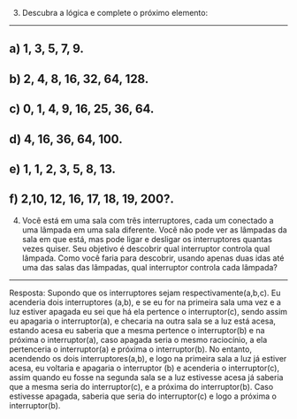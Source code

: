 3) Descubra a lógica e complete o próximo elemento:
--------------------------------
a) 1, 3, 5, 7, 9.
---------------------------------
b) 2, 4, 8, 16, 32, 64, 128.
---------------------------------
c) 0, 1, 4, 9, 16, 25, 36, 64.
--------------------------------
d) 4, 16, 36, 64, 100.
-------------------------------
e) 1, 1, 2, 3, 5, 8, 13.
------------------------------------
f) 2,10, 12, 16, 17, 18, 19, 200?.
----------------------------------------------
4) Você está em uma sala com três interruptores, cada um conectado a uma lâmpada em uma sala diferente. 
Você não pode ver as lâmpadas da sala em que está, mas pode ligar e desligar os interruptores quantas vezes quiser. 
Seu objetivo é descobrir qual interruptor controla qual lâmpada.
Como você faria para descobrir, usando apenas duas idas até uma das salas das lâmpadas, qual interruptor controla cada lâmpada?
---------------------------------
Resposta:
Supondo que os interruptores sejam respectivamente(a,b,c). Eu acenderia dois interruptores (a,b), e se eu for na primeira sala uma vez e a luz estiver apagada eu sei que há ela pertence o interruptor(c), sendo assim eu apagaria o interruptor(a), e checaria na outra sala se a luz está acesa, estando acesa eu saberia que a mesma pertence o interruptor(b) e na próxima o interruptor(a), caso apagada seria o mesmo raciocínio, a ela pertenceria o interruptor(a) e próxima o interruptor(b).
No entanto, acendendo os dois interruptores(a,b), e logo na primeira sala a luz já estiver acesa, eu voltaria e apagaria o interruptor (b) e acenderia o interruptor(c), assim quando eu fosse na segunda sala se a luz estivesse acesa já saberia que a mesma seria do interruptor(c), e a próxima do interruptor(b). Caso estivesse apagada, saberia que seria do interruptor(c) e logo a próxima o interruptor(b).

